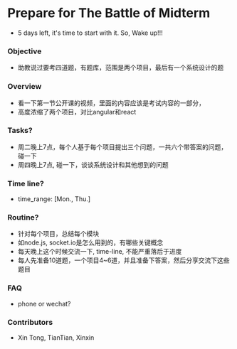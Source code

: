 # Prepare for The Battle of Midterm
+ 5 days left, it's time to start with it. So, Wake up!!!

### Objective
+ 助教说过要考四道题，有题库，范围是两个项目，最后有一个系统设计的题

### Overview
+ 看一下第一节公开课的视频，里面的内容应该是考试内容的一部分，
+ 高度浓缩了两个项目，对比angular和react

### Tasks?
+ 周二晚上7点，每个人基于每个项目提出三个问题，一共六个带答案的问题，碰一下
+ 周四晚上7点, 碰一下，谈谈系统设计和其他想到的问题

### Time line?
+ time_range: [Mon., Thu.]

### Routine?	
+ 针对每个项目，总结每个模块
+ 如node.js, socket.io是怎么用到的，有哪些关键概念
+ 每天晚上这个时候交流一下, time-line, 不能严重落后于进度
+ 每人先准备10道题，一个项目4~6道，并且准备下答案，然后分享交流下这些题目

### FAQ	
+ phone or wechat?

### Contributors
+ Xin Tong, TianTian, Xinxin
